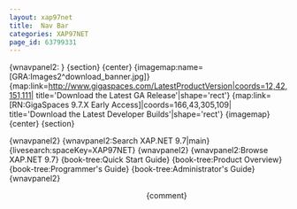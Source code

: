 ```yaml
---
layout: xap97net
title:  Nav Bar
categories: XAP97NET
page_id: 63799331
---
```


{wnavpanel2:  }
{section}
{center}
{imagemap:name=[GRA:Images2^download_banner.jpg]}
{map:link=http://www.gigaspaces.com/LatestProductVersion|coords=12,42,151,111| title='Download the Latest GA Release'|shape='rect'}
{map:link=[RN:GigaSpaces 9.7.X Early Access]|coords=166,43,305,109| title='Download the Latest Developer Builds'|shape='rect'}
{imagemap}
{center}
{section}

{wnavpanel2}
{wnavpanel2:Search XAP.NET 9.7|main}
{livesearch:spaceKey=XAP97NET}
{wnavpanel2}
{wnavpanel2:Browse XAP.NET 9.7}
{book-tree:Quick Start Guide}
{book-tree:Product Overview}
{book-tree:Programmer's Guide}
{book-tree:Administrator's Guide}
{wnavpanel2}

&nbsp;&nbsp;&nbsp;&nbsp;&nbsp;&nbsp;&nbsp;&nbsp;&nbsp;&nbsp;&nbsp;&nbsp;&nbsp;&nbsp;&nbsp;&nbsp;&nbsp;&nbsp;&nbsp;&nbsp;&nbsp;&nbsp;&nbsp;&nbsp;&nbsp;&nbsp;&nbsp;&nbsp;&nbsp;&nbsp;&nbsp;&nbsp;&nbsp;&nbsp;&nbsp;&nbsp;&nbsp;&nbsp;&nbsp;&nbsp;&nbsp;&nbsp;&nbsp;&nbsp;&nbsp;&nbsp;&nbsp;&nbsp;&nbsp;&nbsp;&nbsp;&nbsp;&nbsp;&nbsp;&nbsp;&nbsp;&nbsp;&nbsp;&nbsp;&nbsp;&nbsp;&nbsp;
{comment}